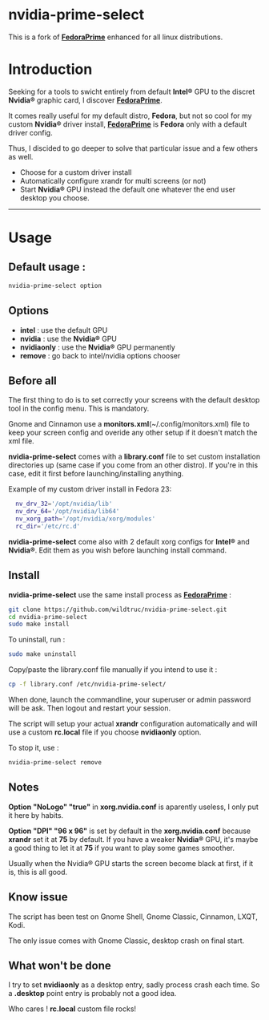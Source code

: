 # nvidia-prime-select
This is a fork of **[FedoraPrime](https://github.com/bosim/FedoraPrime)** enhanced for all linux distributions.

# Introduction
Seeking for a tools to swicht entirely from default **Intel®** GPU to the discret **Nvidia®** graphic card, I discover **[FedoraPrime](https://github.com/bosim/FedoraPrime)**.

It comes really useful for my default distro, **Fedora**, but not so cool for my custom **Nvidia®** driver install, **[FedoraPrime](https://github.com/bosim/FedoraPrime)** is **Fedora** only with a default driver config.

Thus, I discided to go deeper to solve that particular issue and a few others as well.
 - Choose for a custom driver install
 - Automatically configure xrandr for multi screens (or not)
 - Start **Nvidia®** GPU instead the default one whatever the end user desktop you choose.

--------------

# Usage

## Default usage :
  ```sh
  nvidia-prime-select option
  ```

## Options
 - **intel** : use the default GPU
 - **nvidia** : use the **Nvidia®** GPU
 - **nvidiaonly** : use the **Nvidia®** GPU permanently
 - **remove** : go back to intel/nvidia options chooser

## Before all
The first thing to do is to set correctly your screens with the default desktop tool in the config menu. This is mandatory.

Gnome and Cinnamon use a **monitors.xml**(~/.config/monitors.xml) file to keep your screen config and overide any other setup if it doesn't match the xml file.

**nvidia-prime-select** comes with a **library.conf** file to set custom installation directories up (same case if you come from an other distro). If you're in this case, edit it first before launching/installing anything.

Example of my custom driver install in Fedora 23:
```sh
  nv_drv_32='/opt/nvidia/lib'
  nv_drv_64='/opt/nvidia/lib64'
  nv_xorg_path='/opt/nvidia/xorg/modules'
  rc_dir='/etc/rc.d'
```

**nvidia-prime-select** come also with 2 default xorg configs for **Intel®** and **Nvidia®**. Edit them as you wish before launching install command.

## Install
**nvidia-prime-select** use the same install process as **[FedoraPrime](https://github.com/bosim/FedoraPrime)** :
  ```sh
  git clone https://github.com/wildtruc/nvidia-prime-select.git
  cd nvidia-prime-select
  sudo make install
  ```

To uninstall, run :
  ```sh
  sudo make uninstall
  ```
  
Copy/paste the library.conf file manually if you intend to use it :
  ```sh
  cp -f library.conf /etc/nvidia-prime-select/
  ``` 

When done, launch the commandline, your superuser or admin password will be ask. Then logout and restart your session.

The script will setup your actual **xrandr** configuration automatically and will use a custom **rc.local** file if you choose **nvidiaonly** option.

To stop it, use :
  ```sh 
  nvidia-prime-select remove
  ```
## Notes
**Option "NoLogo" "true"** in **xorg.nvidia.conf** is aparently useless, I only put it here by habits.

**Option "DPI" "96 x 96"** is set by default in the **xorg.nvidia.conf** because **xrandr** set it at **75** by default. If you have a weaker **Nvidia®** GPU, it's maybe a good thing to let it at **75** if you want to play some games smoother.

Usually when the Nvidia® GPU starts the screen become black at first, if it is, this is all good.

## Know issue
The script has been test on Gnome Shell, Gnome Classic, Cinnamon, LXQT, Kodi.

The only issue comes with Gnome Classic, desktop crash on final start.

## What won't be done
I try to set **nvidiaonly** as a desktop entry, sadly process crash each time. So a **.desktop** point entry is probably not a good idea.

Who cares ! **rc.local** custom file rocks! 
